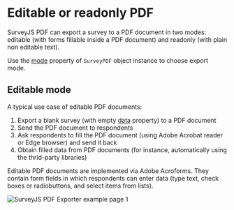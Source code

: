 # Editable or readonly PDF

SurveyJS PDF can export a survey to a PDF document in two modes: editable (with forms fillable inside a PDF document) and readonly (with plain non editable text).

Use the [mode](https://surveyjs.io/Documentation/Library?id=surveymodel#mode) property of `SurveyPDF` object instance to choose export mode.

## Editable mode

A typical use case of editable PDF documents:

1. Export a blank survey (with empty [data](https://surveyjs.io/Documentation/Library?id=surveymodel#data) property) to a PDF document
2. Send the PDF document to respondents
3. Ask respondents to fill the PDF document (using Adobe Acrobat reader or Edge browser) and send it back
4. Obtain filled data from PDF documents (for instance, automatically using the thrid-party libraries)

Editable PDF documents are implemented via Adobe Acroforms. They contain form fields in which respondents can enter data (type text, check boxes or radiobuttons, and select items from lists).

![SurveyJS PDF Exporter example page 1](https://raw.githubusercontent.com/surveyjs/survey-pdf/master/docs/images/editable-pdf.gif)
